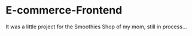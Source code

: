 # E-commerce-Frontend

It was a little project for the Smoothies Shop of my mom, still in process...

